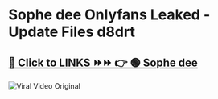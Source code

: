 
 # Sophe dee Onlyfans Leaked - Update Files d8drt

## <h2><a href="https://clipsfans.com/Sophe_dee&ref=git">🔗 Click to LINKS ⏩⏩ 👉 🟢 Sophe dee </a></h2>

<a href="https://clipsfans.com/Sophe_dee&ref=git" rel="nofollow" data-target="animated-image.originalLink"><img src="https://i.ibb.co.com/xMMVF88/686577567.gif" alt="Viral Video Original" style="max-width: 100%; display: inline-block;" data-target="animated-image.originalImage"></a>

